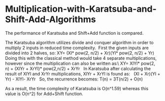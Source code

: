 # Multiplication-with-Karatsuba-and-Shift-Add-Algorithms
The performance of Karatsuba and Shift+Add function is compared.&nbsp;


The Karatsuba algorithm  utilizes divide and conquer algorithm in order to multiply 2 inputs in reduced time
complexity.&nbsp; First the given inputs are divided into 2 halves, so: XY= (Xl* pow(2, n/2) + Xr)(Yl* pow(2, n/2) + Yr)
&nbsp; Doing this with the classical method would take 4 separate multiplications, however since the multiplication can also
be written as:\ XY= XlYl* pow(2, n) + (XlYr + XrYl)* pow(2,n/2) + XrYr &nbsp;
In Karatsuba after calculating the result of XlYl and XrYr multiplications, XlYr + XrYl is found as: &nbsp;
(Xl + Xr)(Yl + Yr) - XlYl- XrYr &nbsp;
So, the recurrence becomes: T(n) = 3T(n/2) + O(n) &nbsp;


As a result, the time complexity of Karatsuba is O(n^1.59) whereas this value is O(n^2) for Add+Shift function.


